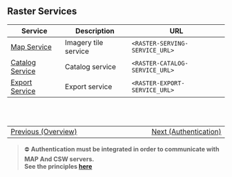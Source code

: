 ## Raster Services <!-- {docsify-ignore} -->
| Service | Description | URL |
|-|-|-|
| [Map Service](/getting-started/raster/services/map_server.md) | Imagery tile service | `<RASTER-SERVING-SERVICE_URL>` |
| [Catalog Service](/getting-started/raster/services/csw_service.md) | Catalog service | `<RASTER-CATALOG-SERVICE_URL>` |
| [Export Service](/getting-started/raster/services/export_api.md) | Export service | `<RASTER-EXPORT-SERVICE_URL>` |

<br/>
<br/>
<table style=" width: 100%; display: table !important;">
    <tbody>
        <tr>
            <td align="left">
                <a href="#/getting-started/raster/raster_overview">Previous (Overview)</a>
            </td>
            <td align="right">
                <a href="#/getting-started/raster/raster_authentication">Next (Authentication)</a>
            </td>
        </tr>
    </tbody>
</table>

> :no_entry: **Authentication must be integrated in order to communicate with MAP And CSW servers.**<br/>
> **See the principles [here](/getting-started/raster/raster_authentication.md)**
